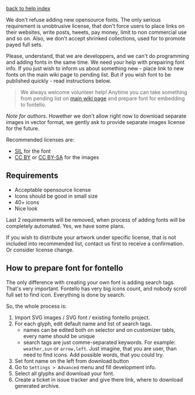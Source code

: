 [back to help index](Help)

We don't refuse adding new opensource fonts. The only serious requirement is unobtrusive license, that don't force users to place links on their websites, write posts, tweets, pay money, limit to non commercial use and so on. Also, we don't accept shrinked collections, used for to promote payed full sets.

Please, understand, that we are developpers, and we can't do programming and adding fonts in the same time. We need your help with prepairing font info. If you just wish to inform us about something new - place link to new fonts on the main wiki page to pending list. But if you wish font to be published quickly - read instructions below.

> We always welcome volunteer help! Anytime you can take something from pending list on [main wiki page](https://github.com/fontello/fontello/wiki) and prepare font for embedding to fontello.

_Note for authors_. Howether we don't allow right now to download separate images in vector format, we gently ask to provide separate images license for the future.

Recommended licenses are:

- [SIL](http://scripts.sil.org/OFL) for the font
- [CC BY](http://creativecommons.org/licenses/by/3.0/) or [CC BY-SA](http://creativecommons.org/licenses/by-sa/3.0/) for the images


## Requirements

- Acceptable opensource license
- Icons should be good in small size
- 40+ icons
- Nice look

Last 2 requirements will be removed, when process of adding fonts will be completely automated. Yes, we have some plans.

If you wish to distribute your artwork under specific license, that is not included into recommended list, contact us first to receive a confirmation. Or consider license change.


## How to prepare font for fontello

The only difference with creating your own font is adding search tags. That's very important. Fontello has very big icons count, and nobody scroll full set to find icon. Everything is done by search.

So, the whole process is:

1. Import SVG images / SVG font / existing fontello project.
2. For each glyph, edit default name and list of search tags.
   * names can be edited both on selector and on customizer tabls, every name should be unique
   * search tags are just comme-separated keywords. For example: `weather,sun` or `arrow,left`. Just imagine, that you are user, than need to find icons. Add possible words, that you could try.
3. Set font name on the left from download button
4. Go to `Settings > Advanced` menu and fill development info.
5. Select all glyphs and download your font.
6. Create a ticket in issue tracker and give there link, where to download generated archive.
